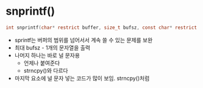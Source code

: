 # snprintf()
```c
int snprintf(char* restrict buffer, size_t bufsz, const char* restrict format, ...);
```
- sprintf는 버퍼의 범위를 넘어서서 계속 쓸 수 있는 문제를 보완
- 최대 bufsz - 1개의 문자열을 출력
- 나머지 하나는 바로 널 문자용
  - 언제나 붙여준다
  - strncpy()와 다르다
- 마지막 요소에 널 문자 넣는 코드가 많이 보임. strncpy()처럼
